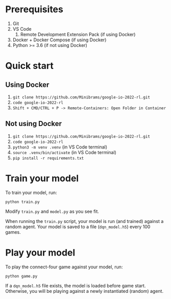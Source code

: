 # Prerequisites
1. Git
2. VS Code
   1. Remote Development Extension Pack (if using Docker)
3. Docker + Docker Compose (if using Docker)
4. Python >= 3.6 (if not using Docker)

# Quick start

## Using Docker
1. `git clone https://github.com/Minibrams/google-io-2022-rl.git`
2. `code google-io-2022-rl`
3. `Shift + CMD/CTRL + P -> Remote-Containers: Open Folder in Container`

## Not using Docker
1. `git clone https://github.com/Minibrams/google-io-2022-rl.git`
2. `code google-io-2022-rl`
3. `python3 -m venv .venv` (in VS Code terminal)
4. `source .venv/bin/activate` (in VS Code terminal)
5. `pip install -r requirements.txt`

# Train your model
To train your model, run:
```
python train.py
```

Modify `train.py` and `model.py` as you see fit.

When running the `train.py` script, your model is run (and trained) against a random agent.
Your model is saved to a file (`dqn_model.h5`) every 100 games.

# Play your model
To play the connect-four game against your model, run:
```
python game.py
```

If a `dqn_model.h5` file exists, the model is loaded before game start. Otherwise, you will be playing against a newly instantiated (random) agent.